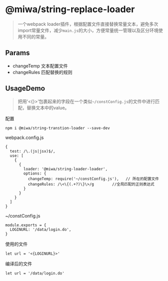 # @miwa/string-replace-loader
> 一个webpack loader插件，根据配置文件直接替换常量文本，避免多次import常量文件，减少`main.js`的大小，方便常量统一管理以及区分环境使用不同的常量。

## Params
  - changeTemp 文本配置文件
  - changeRules 匹配替换的规则

## UsageDemo
> 把用‘<{}>’包裹起来的字段在一个类似`~/constConfig.js`的文件中进行匹配，替换文本中的value。

配置
```
npm i @miwa/string-transtion-loader --save-dev
```

webpack.config.js
```
{
  test: /\.(js|jsx)$/,
  use: [
    {
      {
        loader: '@miwa/string-loader-loader',
        options: {
          changeTemp: require('~/constConfig.js'),   // 所在的配置文件
          changeRules: /\<\{(.+?)\}\>/g        //全局匹配的正则表达式
        }
      }
    }
  ]
}
```

~/constConfig.js
```
module.exports = {
  LOGINURL: '/data/login.do',
}
```

使用的文件
```
let url = '<{LOGINURL}>'
```

编译后的文件
```
let url = '/data/login.do'
```
